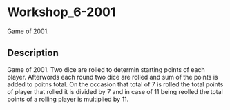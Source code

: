 # Workshop_6-2001
Game of 2001.

## Description
Game of 2001. Two dice are rolled to determin starting points of each player.
Afterwords each round two dice are rolled and sum of the points is added to poitns total.
On the occasion that total of 7 is rolled the total points of player that rolled it is divided by 7
and in case of 11 being reolled the total points of a rolling player is multiplied by 11.
